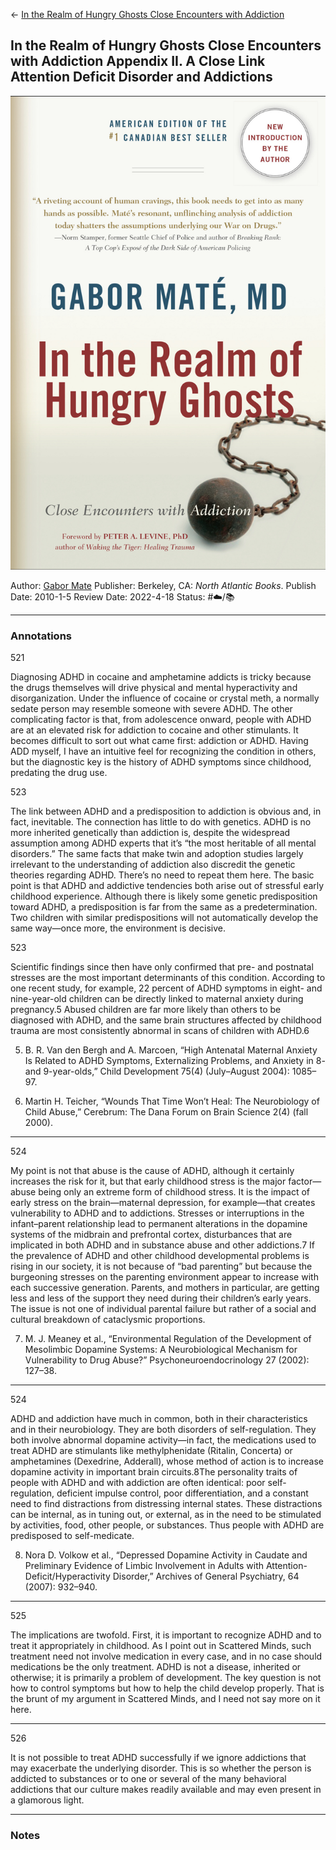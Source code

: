 \<- [In the Realm of Hungry Ghosts Close Encounters with Addiction](In%20the%20Realm%20of%20Hungry%20Ghosts%20Close%20Encounters%20with%20Addiction.md)

## In the Realm of Hungry Ghosts Close Encounters with Addiction Appendix II. A Close Link Attention Deficit Disorder and Addictions

[ ![150](%E2%9A%99%EF%B8%8F%20Tools/%F0%9F%93%B8%20Images/48363572-438E-4167-B8AD-0F327F31D754.jpeg) ](https://www.amazon.com/gp/aw/d/B004ZZMBH6/ref=tmm_kin_swatch_0?ie=UTF8&qid=1666292486&sr=8-1)

Author: [Gabor Mate]()
Publisher: Berkeley, CA: *North Atlantic Books*.
Publish Date: 2010-1-5
Review Date: 2022-4-18
Status: #☁️/📚 

---

### Annotations

521

Diagnosing ADHD in cocaine and amphetamine addicts is tricky because the drugs themselves will drive physical and mental hyperactivity and disorganization. Under the influence of cocaine or crystal meth, a normally sedate person may resemble someone with severe ADHD. The other complicating factor is that, from adolescence onward, people with ADHD are at an elevated risk for addiction to cocaine and other stimulants. It becomes difficult to sort out what came first: addiction or ADHD. Having ADD myself, I have an intuitive feel for recognizing the condition in others, but the diagnostic key is the history of ADHD symptoms since childhood, predating the drug use.

523

The link between ADHD and a predisposition to addiction is obvious and, in fact, inevitable. The connection has little to do with genetics. ADHD is no more inherited genetically than addiction is, despite the widespread assumption among ADHD experts that it’s “the most heritable of all mental disorders.” The same facts that make twin and adoption studies largely irrelevant to the understanding of addiction also discredit the genetic theories regarding ADHD. There’s no need to repeat them here. The basic point is that ADHD and addictive tendencies both arise out of stressful early childhood experience. Although there is likely some genetic predisposition toward ADHD, a predisposition is far from the same as a predetermination. Two children with similar predispositions will not automatically develop the same way—once more, the environment is decisive.

523

Scientific findings since then have only confirmed that pre- and postnatal stresses are the most important determinants of this condition. According to one recent study, for example, 22 percent of ADHD symptoms in eight- and nine-year-old children can be directly linked to maternal anxiety during pregnancy.5 Abused children are far more likely than others to be diagnosed with ADHD, and the same brain structures affected by childhood trauma are most consistently abnormal in scans of children with ADHD.6

5. B. R. Van den Bergh and A. Marcoen, “High Antenatal Maternal Anxiety Is Related to ADHD Symptoms, Externalizing Problems, and Anxiety in 8- and 9-year-olds,” Child Development 75(4) (July–August 2004): 1085–97.

5. Martin H. Teicher, “Wounds That Time Won’t Heal: The Neurobiology of Child Abuse,” Cerebrum: The Dana Forum on Brain Science 2(4) (fall 2000).

---

524

My point is not that abuse is the cause of ADHD, although it certainly increases the risk for it, but that early childhood stress is the major factor—abuse being only an extreme form of childhood stress. It is the impact of early stress on the brain—maternal depression, for example—that creates vulnerability to ADHD and to addictions. Stresses or interruptions in the infant–parent relationship lead to permanent alterations in the dopamine systems of the midbrain and prefrontal cortex, disturbances that are implicated in both ADHD and in substance abuse and other addictions.7 If the prevalence of ADHD and other childhood developmental problems is rising in our society, it is not because of “bad parenting” but because the burgeoning stresses on the parenting environment appear to increase with each successive generation. Parents, and mothers in particular, are getting less and less of the support they need during their children’s early years. The issue is not one of individual parental failure but rather of a social and cultural breakdown of cataclysmic proportions.

7. M. J. Meaney et al., “Environmental Regulation of the Development of Mesolimbic Dopamine Systems: A Neurobiological Mechanism for Vulnerability to Drug Abuse?” Psychoneuroendocrinology 27 (2002): 127–38.

---

524

ADHD and addiction have much in common, both in their characteristics and in their neurobiology. They are both disorders of self-regulation. They both involve abnormal dopamine activity—in fact, the medications used to treat ADHD are stimulants like methylphenidate (Ritalin, Concerta) or amphetamines (Dexedrine, Adderall), whose method of action is to increase dopamine activity in important brain circuits.8The personality traits of people with ADHD and with addiction are often identical: poor self-regulation, deficient impulse control, poor differentiation, and a constant need to find distractions from distressing internal states. These distractions can be internal, as in tuning out, or external, as in the need to be stimulated by activities, food, other people, or substances. Thus people with ADHD are predisposed to self-medicate.

8. Nora D. Volkow et al., “Depressed Dopamine Activity in Caudate and Preliminary Evidence of Limbic Involvement in Adults with Attention-Deficit/Hyperactivity Disorder,” Archives of General Psychiatry, 64 (2007): 932–940.

---

525

The implications are twofold. First, it is important to recognize ADHD and to treat it appropriately in childhood. As I point out in Scattered Minds, such treatment need not involve medication in every case, and in no case should medications be the only treatment. ADHD is not a disease, inherited or otherwise; it is primarily a problem of development. The key question is not how to control symptoms but how to help the child develop properly. That is the brunt of my argument in Scattered Minds, and I need not say more on it here.

---

526

It is not possible to treat ADHD successfully if we ignore addictions that may exacerbate the underlying disorder. This is so whether the person is addicted to substances or to one or several of the many behavioral addictions that our culture makes readily available and may even present in a glamorous light.

---

### Notes
